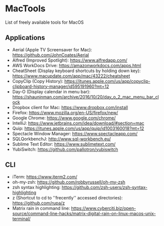 # MacTools
List of freely available tools for MacOS

## Applications
* Aerial (Apple TV Screensaver for Mac): https://github.com/JohnCoates/Aerial
* Alfred (Improved Spotlight): https://www.alfredapp.com/
* AWS WorkDocs Drive: https://amazonworkdocs.com/apps.html
* CheatSheet (Display keyboard shortcuts by holding down <command> key): https://www.macupdate.com/app/mac/43222/cheatsheet
* CopyClip (Copy History): https://itunes.apple.com/us/app/copyclip-clipboard-history-manager/id595191960?mt=12
* Day-O (Display calendar in menu bar): https://shauninman.com/archive/2016/10/20/day_o_2_mac_menu_bar_clock
* Dropbox client for Mac: https://www.dropbox.com/install
* Firefox: https://www.mozilla.org/en-US/firefox/new/
* Google Chrome: https://www.google.com/chrome/
* IntelliJ: https://www.jetbrains.com/idea/download/#section=mac
* Quip: https://itunes.apple.com/us/app/quip/id1003160018?mt=12
* Spectacle Window Manager: https://www.spectacleapp.com/
* SQLQorkbenchJ: http://www.sql-workbench.eu/
* Sublime Text Editor: https://www.sublimetext.com/
* YubiSwitch: https://github.com/pallotron/yubiswitch

## CLI
* iTerm: https://www.iterm2.com/
* oh-my-zsh: https://github.com/robbyrussell/oh-my-zsh
* zsh syntax highlighting: https://github.com/zsh-users/zsh-syntax-highlighting
* z (Shortcut to cd to ''frecently'' accessed directories): https://github.com/rupa/z
* Matrix rain in command line: https://www.cyberciti.biz/open-source/command-line-hacks/matrix-digital-rain-on-linux-macos-unix-terminal/
